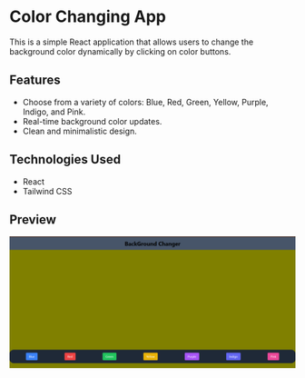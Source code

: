# Color Changing App

This is a simple React application that allows users to change the background color dynamically by clicking on color buttons.

## Features

- Choose from a variety of colors: Blue, Red, Green, Yellow, Purple, Indigo, and Pink.
- Real-time background color updates.
- Clean and minimalistic design.

## Technologies Used

- React
- Tailwind CSS
## Preview

![Color Changing App](./ScreenshotBG.png)
